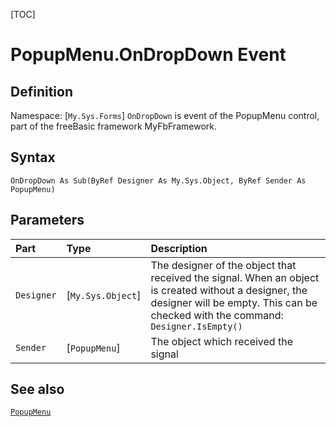 [TOC]
# PopupMenu.OnDropDown Event

## Definition
Namespace: [`My.Sys.Forms`]
`OnDropDown` is event of the PopupMenu control, part of the freeBasic framework MyFbFramework.
## Syntax
```freeBasic
OnDropDown As Sub(ByRef Designer As My.Sys.Object, ByRef Sender As PopupMenu)
```

## Parameters

|Part|Type|Description|
| :------------ | :------------ | :------------ |
|`Designer`|[`My.Sys.Object`]|The designer of the object that received the signal. When an object is created without a designer, the designer will be empty. This can be checked with the command: `Designer.IsEmpty()`|
|`Sender`|[`PopupMenu`]|The object which received the signal|

## See also
[`PopupMenu`](PopupMenu.md)
